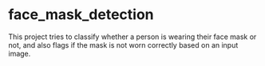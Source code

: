 # face_mask_detection
This project tries to classify whether a person is wearing their face mask or not, and also flags if the mask is not worn correctly based on an input image.
